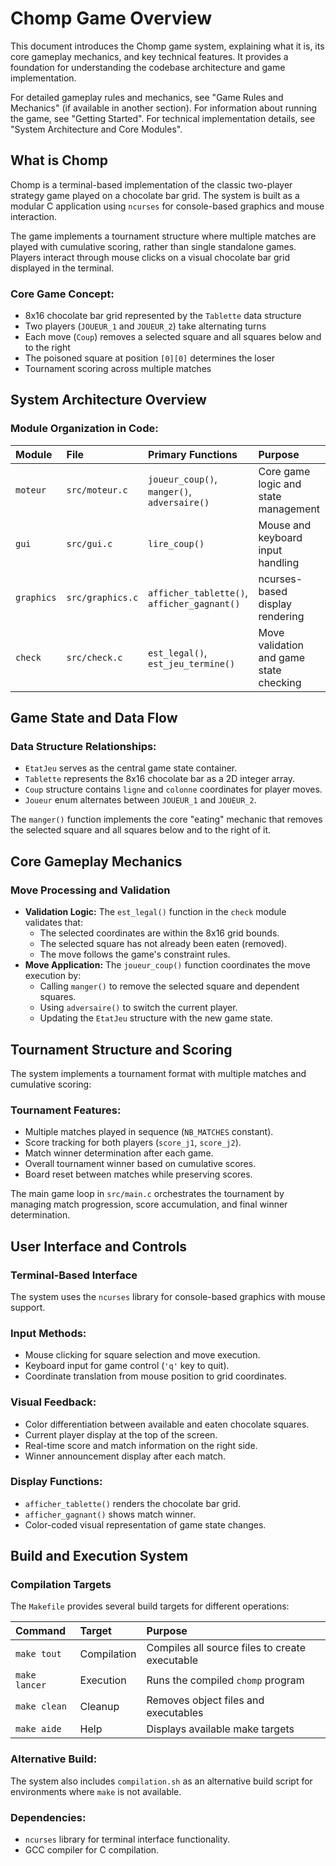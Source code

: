 # Chomp Game Overview

This document introduces the Chomp game system, explaining what it is, its core gameplay mechanics, and key technical features. It provides a foundation for understanding the codebase architecture and game implementation.

For detailed gameplay rules and mechanics, see "Game Rules and Mechanics" (if available in another section). For information about running the game, see "Getting Started". For technical implementation details, see "System Architecture and Core Modules".

## What is Chomp

Chomp is a terminal-based implementation of the classic two-player strategy game played on a chocolate bar grid. The system is built as a modular C application using `ncurses` for console-based graphics and mouse interaction.

The game implements a tournament structure where multiple matches are played with cumulative scoring, rather than single standalone games. Players interact through mouse clicks on a visual chocolate bar grid displayed in the terminal.

### Core Game Concept:

* 8x16 chocolate bar grid represented by the `Tablette` data structure
* Two players (`JOUEUR_1` and `JOUEUR_2`) take alternating turns
* Each move (`Coup`) removes a selected square and all squares below and to the right
* The poisoned square at position `[0][0]` determines the loser
* Tournament scoring across multiple matches

## System Architecture Overview

### Module Organization in Code:

| Module      | File            | Primary Functions                   | Purpose                            |
| :---------- | :-------------- | :---------------------------------- | :--------------------------------- |
| `moteur`    | `src/moteur.c`  | `joueur_coup()`, `manger()`, `adversaire()` | Core game logic and state management |
| `gui`       | `src/gui.c`     | `lire_coup()`                       | Mouse and keyboard input handling  |
| `graphics`  | `src/graphics.c`| `afficher_tablette()`, `afficher_gagnant()` | ncurses-based display rendering    |
| `check`     | `src/check.c`   | `est_legal()`, `est_jeu_termine()`  | Move validation and game state checking |

## Game State and Data Flow

### Data Structure Relationships:

* `EtatJeu` serves as the central game state container.
* `Tablette` represents the 8x16 chocolate bar as a 2D integer array.
* `Coup` structure contains `ligne` and `colonne` coordinates for player moves.
* `Joueur` enum alternates between `JOUEUR_1` and `JOUEUR_2`.

The `manger()` function implements the core "eating" mechanic that removes the selected square and all squares below and to the right of it.

## Core Gameplay Mechanics

### Move Processing and Validation

* **Validation Logic:** The `est_legal()` function in the `check` module validates that:
    * The selected coordinates are within the 8x16 grid bounds.
    * The selected square has not already been eaten (removed).
    * The move follows the game's constraint rules.
* **Move Application:** The `joueur_coup()` function coordinates the move execution by:
    * Calling `manger()` to remove the selected square and dependent squares.
    * Using `adversaire()` to switch the current player.
    * Updating the `EtatJeu` structure with the new game state.

## Tournament Structure and Scoring

The system implements a tournament format with multiple matches and cumulative scoring:

### Tournament Features:

* Multiple matches played in sequence (`NB_MATCHES` constant).
* Score tracking for both players (`score_j1`, `score_j2`).
* Match winner determination after each game.
* Overall tournament winner based on cumulative scores.
* Board reset between matches while preserving scores.

The main game loop in `src/main.c` orchestrates the tournament by managing match progression, score accumulation, and final winner determination.

## User Interface and Controls

### Terminal-Based Interface

The system uses the `ncurses` library for console-based graphics with mouse support.

### Input Methods:

* Mouse clicking for square selection and move execution.
* Keyboard input for game control (`'q'` key to quit).
* Coordinate translation from mouse position to grid coordinates.

### Visual Feedback:

* Color differentiation between available and eaten chocolate squares.
* Current player display at the top of the screen.
* Real-time score and match information on the right side.
* Winner announcement display after each match.

### Display Functions:

* `afficher_tablette()` renders the chocolate bar grid.
* `afficher_gagnant()` shows match winner.
* Color-coded visual representation of game state changes.

## Build and Execution System

### Compilation Targets

The `Makefile` provides several build targets for different operations:

| Command        | Target      | Purpose                                   |
| :------------- | :---------- | :---------------------------------------- |
| `make tout`    | Compilation | Compiles all source files to create executable |
| `make lancer`  | Execution   | Runs the compiled `chomp` program         |
| `make clean`   | Cleanup     | Removes object files and executables      |
| `make aide`    | Help        | Displays available make targets           |

### Alternative Build:

The system also includes `compilation.sh` as an alternative build script for environments where `make` is not available.

### Dependencies:

* `ncurses` library for terminal interface functionality.
* GCC compiler for C compilation.
